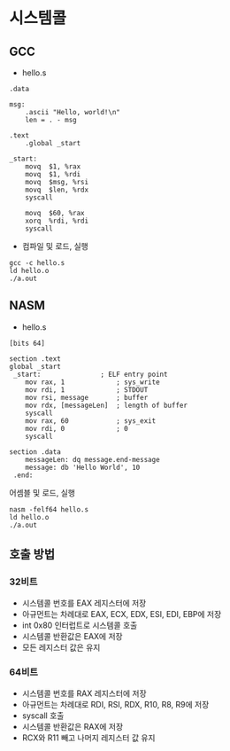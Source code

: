 # 시스템콜
## GCC
* hello.s
```
.data

msg:
    .ascii "Hello, world!\n"
    len = . - msg

.text
    .global _start

_start:
    movq  $1, %rax
    movq  $1, %rdi
    movq  $msg, %rsi
    movq  $len, %rdx
    syscall

    movq  $60, %rax
    xorq  %rdi, %rdi
    syscall
```

* 컴파일 및 로드, 실행
```
gcc -c hello.s
ld hello.o
./a.out
```
## NASM
* hello.s
```
[bits 64]

section .text
global _start
 _start:               ; ELF entry point
    mov rax, 1             ; sys_write
    mov rdi, 1             ; STDOUT
    mov rsi, message       ; buffer
    mov rdx, [messageLen]  ; length of buffer
    syscall
    mov rax, 60            ; sys_exit
    mov rdi, 0             ; 0
    syscall

section .data
    messageLen: dq message.end-message
    message: db 'Hello World', 10
 .end:
 ```

 어셈블 및 로드, 실행
 ```
 nasm -felf64 hello.s
 ld hello.o
 ./a.out
 ```

## 호출 방법
### 32비트
- 시스템콜 번호를 EAX 레지스터에 저장
- 아규먼트는 차례대로 EAX, ECX, EDX, ESI, EDI, EBP에 저장
- int 0x80 인터럽트로 시스템콜 호출
- 시스템콜 반환값은 EAX에 저장
- 모든 레지스터 값은 유지

### 64비트
- 시스템콜 번호를 RAX 레지스터에 저장
- 아규먼트는 차례대로 RDI, RSI, RDX, R10, R8, R9에 저장
- syscall 호출
- 시스템콜 반환값은 RAX에 저장
- RCX와 R11 빼고 나머지 레지스터 값 유지


